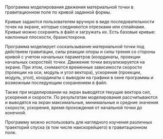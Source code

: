 Программа моделирования движения материальной точки в гравитационном поле по кривой заданной формы.

Кривые задаются пользователем вручную в виде последовательности точек на экране, которые соединяются отрезками или сплайнами. Кривые можно сохранять в файл и загружать их. Есть базовые кривые: наклонные плоскости, брахистохрона.

Программа моделирует соскальзывание материальной точки под действием гравитации, силы реакции опоры и силы трения со стороны кривой с учетом начальных параметров (координаты, проекции начальных скоростей) точки. Движение точки визуализируется на экране. При этом, снимаются временные зависимости скорости (проекции на оси, модуль и угол вектора), ускорения (проекции, модуль, угол), координаты с выводом на графики в окне программы и возможным последующим сохранением в файл.

Также при моделировании на экран выводятся текущие вектора сил, ускорения и скорости. По результатам моделирования рассчитываются и выводятся на экран максимальные, минимальные и средние значения скорости, ускорения, время прохождения от начальной точки до конечной. 

Программу можно использовать для наглядного изучения различных траекторий спуска (в том числе наискорейшего) в гравитационном поле.
